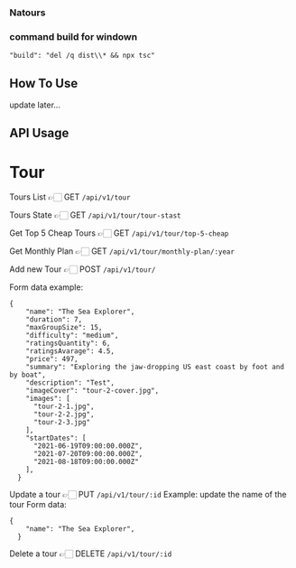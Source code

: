 ### Natours

### command build for windown
 ```"build": "del /q dist\\* && npx tsc"```


## How To Use 
update later...

## API Usage

# Tour

Tours List 👉🏻 GET `/api/v1/tour`

Tours State 👉🏻 GET `/api/v1/tour/tour-stast`

Get Top 5 Cheap Tours 👉🏻 GET `/api/v1/tour/top-5-cheap`

Get Monthly Plan 👉🏻 GET `/api/v1/tour/monthly-plan/:year`

Add new Tour 👉🏻  POST `/api/v1/tour/`

Form data example: 

```
{
    "name": "The Sea Explorer",
    "duration": 7,
    "maxGroupSize": 15,
    "difficulty": "medium",
    "ratingsQuantity": 6,
    "ratingsAvarage": 4.5,
    "price": 497,
    "summary": "Exploring the jaw-dropping US east coast by foot and by boat",
    "description": "Test",
    "imageCover": "tour-2-cover.jpg",
    "images": [
      "tour-2-1.jpg",
      "tour-2-2.jpg",
      "tour-2-3.jpg"
    ],
    "startDates": [
      "2021-06-19T09:00:00.000Z",
      "2021-07-20T09:00:00.000Z",
      "2021-08-18T09:00:00.000Z"
    ],
  }
```
Update a tour  👉🏻  PUT `/api/v1/tour/:id`
Example: update the name of the tour
Form data: 
```
{
    "name": "The Sea Explorer",
  }
```

Delete a tour  👉🏻  DELETE `/api/v1/tour/:id`
